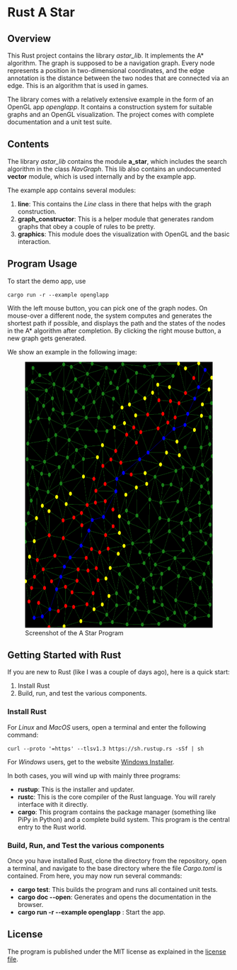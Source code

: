 # Rust A Star

## Overview
This Rust project contains the library *astar_lib*. It implements the A* algorithm.
The graph is supposed to be a navigation graph. Every node represents a position in two-dimensional coordinates, and
the edge annotation is the distance between the two nodes that are connected via an edge. This is an
algorithm that is used in games.

The library comes with a relatively extensive example in the form of an OpenGL app *openglapp*.
It contains a construction system for
suitable graphs and an OpenGL visualization. The project comes with complete documentation and a unit test suite.

## Contents
The library *astar_lib* contains the module **a_star**, which includes the search algorithm in the class *NavGraph*.
This lib also contains an undocumented **vector** module, which is used internally and by the example app.

The example app contains several modules:

1. **line**: This contains the *Line* class in there that helps with the graph construction.
2. **graph_constructor**: This is a helper module that generates random graphs that obey a couple of rules to be pretty.
3. **graphics**: This module does the visualization with OpenGL and the basic interaction.

## Program Usage

To start the demo app, use

```
cargo run -r --example openglapp
```

With the left mouse button, you can pick one of the graph nodes. On mouse-over a different node, the system
computes and generates the shortest path if possible, and displays the path and the states of the nodes in the A*
algorithm after completion. By clicking the right mouse button, a new graph gets generated.

We show an example in the following image:

<figure>
    <img src="graph_shot.png" alt="Image of the graph" width="600" height="600">
    <figcaption>Screenshot of the A Star Program</figcaption>
</figure>


## Getting Started with Rust
If you are new to Rust (like I was a couple of days ago), here is a quick start:

1. Install Rust
2. Build, run, and test the various components.

### Install Rust
For *Linux* and *MacOS* users, open a terminal and enter the following command:
```
curl --proto '=https' --tlsv1.3 https://sh.rustup.rs -sSf | sh
```
For *Windows* users, get to the website
[Windows Installer](https://www.rust-lang.org/tools/install).

In both cases, you will wind up with mainly three programs:
- **rustup**: This is the installer and updater.
- **rustc**: This is the core compiler of the Rust language. You will rarely interface with it directly.
- **cargo**: This program contains the package manager (something like PiPy in Python) and a complete build system.
  This program is the central entry to the Rust world.

### Build, Run, and Test the various components
Once you have installed Rust, clone the directory from the repository, open a terminal, and navigate to the base directory
where the file *Cargo.toml* is contained. From here, you may now run several commands:

- **cargo test**: This builds the program and runs all contained unit tests.
- **cargo doc --open**: Generates and opens the documentation in the browser.
- **cargo run -r --example openglapp** : Start the app.

## License
The program is published under the MIT license as explained in the [license file](LICENSE).

